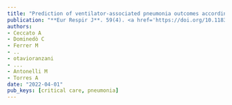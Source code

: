 ```yaml
---
title: "Prediction of ventilator-associated pneumonia outcomes according to the early microbiological response: a retrospective observational study"
publication: "**Eur Respir J**. 59(4). <a href='https://doi.org/10.1183/13993003.00620-2021' target='_blank' rel='noopener noreferrer'>10.1183/13993003.00620-2021</a>"
authors:
- Ceccato A
- Dominedò C
- Ferrer M
- ..
- otavioranzani
- ...
- Antonelli M
- Torres A
date: "2022-04-01"
pub_keys: [critical care, pneumonia]
---
```


